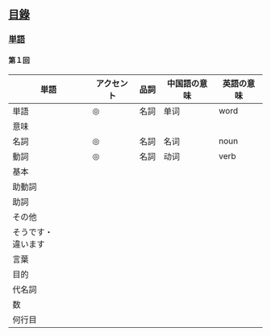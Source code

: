 ## [<ruby><span>目錄</span><rt data-rt="もくろく"></rt></ruby>](../README.md)

### [単語](./単語.md)

#### 第１回

| <ruby><span>単語</span><rt data-rt="たんご"></rt></ruby>     | <ruby><span>アクセント</span><rt data-rt="あくせんと"></rt></ruby> | <ruby><span>品詞</span><rt data-rt="ひんし"></rt></ruby> | 中国語の意味 | 英語の意味 |
| ------------------------------------------------------------ | ------------------------------------------------------------ | -------------------------------------------------------- | ------------ | ---------- |
| 単語                                                         | ◎                                                            | <ruby><span>名詞</span><rt data-rt="めいし"></rt></ruby> | 单词         | word       |
| <ruby><span>意味</span><rt data-rt="いみ"></rt></ruby>       |                                                              |                                                          |              |            |
| <ruby><span>名詞</span><rt data-rt="めいし"></rt></ruby>     | ◎                                                            | 名詞                                                     | 名词         | noun       |
| <ruby><span>動詞</span><rt data-rt="どうし"></rt></ruby>     | ◎                                                            | 名詞                                                     | 动词         | verb       |
| <ruby><span>基本</span><rt data-rt="きほん"></rt></ruby>     |                                                              |                                                          |              |            |
| <ruby><span>助動詞</span><rt data-rt="じょどうし"></rt></ruby> |                                                              |                                                          |              |            |
| <ruby><span>助詞</span><rt data-rt="じょし"></rt></ruby>     |                                                              |                                                          |              |            |
| <ruby><span>その他</span><rt data-rt="そのた"></rt></ruby>   |                                                              |                                                          |              |            |
| そうです・<ruby><span>違います</span><rt data-rt="ちがいます"></rt></ruby> |                                                              |                                                          |              |            |
| <ruby><span>言葉</span><rt data-rt="ことば"></rt></ruby>     |                                                              |                                                          |              |            |
| <ruby><span>目的</span><rt data-rt="もくてき"></rt></ruby>   |                                                              |                                                          |              |            |
| <ruby><span>代名詞</span><rt data-rt="だいめいし"></rt></ruby> |                                                              |                                                          |              |            |
| <ruby><span>数</span><rt data-rt="かず"></rt></ruby>         |                                                              |                                                          |              |            |
| <ruby><span>何行目</span><rt data-rt="なんぎょうめ"></rt></ruby> |                                                              |                                                          |              |            |

